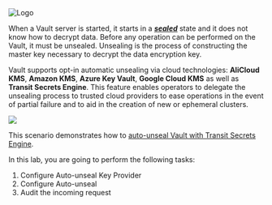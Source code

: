 <img src="https://education-yh.s3-us-west-2.amazonaws.com/Vault_Icon_FullColor.png" alt="Logo"/>

When a Vault server is started, it starts in a [**_sealed_**](https://www.vaultproject.io/docs/concepts/seal.html) state and it does not know how to decrypt data. Before any operation can be performed on the Vault, it must be unsealed. Unsealing is the process of constructing the master key necessary to decrypt the data encryption key.

Vault supports opt-in automatic unsealing via cloud technologies: **AliCloud KMS**, **Amazon KMS**, **Azure Key Vault**, **Google Cloud KMS** as well as **Transit Secrets Engine**. This feature enables operators to delegate the unsealing process to trusted cloud providers to ease operations in the event of partial failure and to aid in the creation of new or ephemeral clusters.

<img src="https://education-yh.s3-us-west-2.amazonaws.com/screenshots/vault-autounseal-2.png">

This scenario demonstrates how to [auto-unseal Vault with Transit Secrets Engine](https://www.vaultproject.io/docs/configuration/seal/transit.html).

 In this lab, you are going to perform the following tasks:

1. Configure Auto-unseal Key Provider
1. Configure Auto-unseal
1. Audit the incoming request
